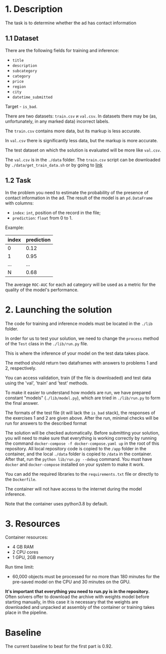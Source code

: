 # 1. Description

The task is to determine whether the ad has contact information

## 1.1 Dataset
There are the following fields for training and inference:
* `title`
* `description`
* `subcategory`
* `category`
* `price`
* `region`
* `city` 
* `datetime_submitted`

Target - `is_bad`.

There are two datasets: `train.csv` и `val.csv`. 
In datasets there may be (as, unfortunately, in any marked data) incorrect labels.

The `train.csv` contains more data, but its markup is less accurate.

In `val.csv` there is significantly less data, but the markup is more accurate.

The test dataset on which the solution is evaluated will be more like `val.csv`.

The `val.csv` is in the `./data` folder. 
The `train.csv` script can be downloaded by `./data/get_train_data.sh` or by going to 
[link](https://drive.google.com/file/d/1LpjC4pNCUH51U_QuEA-I1oY6dYjfb7AL/view?usp=sharing) 

## 1.2 Task
In the problem you need to estimate the probability of the presence of contact information in the ad. 
The result of the model is an `pd.DataFrame` with columns:
* `index`: `int`, position of the record in the file;
* `prediction`: `float` from 0 to 1.

Example:

|index  |prediction|
|-------|----------|
|0|0.12|
|1|0.95|
|...|...|
|N|0.68|

The average `ROC-AUC` for each ad category will be used as a metric for the quality of the model's performance.


# 2. Launching the solution

The code for training and inference models must be located in the `./lib` folder. 

In order for us to test your solution, we need to change the `process` method of the `Test` class in the `./lib/run.py` file. 

This is where the inference of your model on the test data takes place. 

The method should return two dataframes with answers to problems 1 and 2, respectively.

You can access validation, train (if the file is downloaded) and test data using the 'val', 'train' and 'test' methods.


To make it easier to understand how models are run, we have prepared constant 
"models" (`./lib/model.py`), which are tried in `./lib/run.py` to form the final answer.

The formats of the test file (it will lack the `is_bad` stack), the responses of the exercises 1 and 2 are given above. 
After the run, minimal checks will be run for answers to the described format

The solution will be checked automatically. 
Before submitting your solution, you will need to make sure that everything is working correctly by running the command 
`docker-compose -f docker-compose.yaml up` in the root of this repository. 
All local repository code is copied to the `/app` folder in the container, and the local `./data` folder is copied to `/data` in the container.
After that, run the `python lib/run.py --debug` command.
You must have `docker` and `docker-compose` installed on your system to make it work.

You can add the required libraries to the `requirements.txt` file or directly to the `Dockerfile`.

The container will not have access to the internet during the model inference. 

Note that the container uses python3.8 by default.


# 3. Resources

Container resources:
* 4 GB RAM
* 2 CPU cores
* 1 GPU, 2GB memory

Run time limit:
* 60,000 objects must be processed for no more than 180 minutes for the pre-saved model on the CPU and 30 minutes on the GPU.

**It's important that everything you need to run.py is in the repository.**\
Often solvers offer to download the archive with weights model before starting manually, in this case it is necessary that the weights are downloaded and unpacked at assembly of the container or training takes place in the pipeline.

# Baseline

The current baseline to beat for the first part is 0.92.
